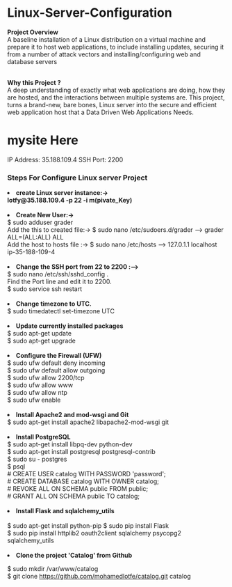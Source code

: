 # Linux-Server-Configuration
**Project Overview**
<br>
A baseline installation of a Linux distribution on a virtual machine and prepare it to host web applications, to include installing updates, securing it from a number of attack vectors and installing/configuring web and database servers
<br><br>

**Why this Project ?**
<br>
A deep understanding of exactly what web applications are doing, how they are hosted, and the interactions between multiple systems are. This project, turns a brand-new, bare bones, Linux server into the secure and efficient web application host that a Data Driven Web Applications Needs.
<br>
<h1>mysite Here</h1>
 IP Address: 35.188.109.4
  SSH Port: 2200 
  
<h3>Steps For Configure Linux server Project</h3>
 
<li> <strong>create Linux server instance:-> </strong><br>
<strong>lotfy@35.188.109.4 -p 22 -i m(pivate_Key)</strong></li><br>

<li><strong>Create New User:-> </strong><br>
 $ sudo adduser grader<br> 
 Add the this to  created file:-> $ sudo nano /etc/sudoers.d/grader -->  grader ALL=(ALL:ALL) ALL<br>
 Add the host to hosts file   :->  $ sudo nano /etc/hosts           --> 127.0.1.1 localhost ip-35-188-109-4</li><br>

<li><strong>Change the SSH port from 22 to 2200 :--> </strong><br>
  $ sudo nano /etc/ssh/sshd_config . <br>
Find the Port line and edit it to 2200. <br>
  $ sudo service ssh restart</li> <br>

<li><strong>Change timezone to UTC.</strong><br>
  $ sudo timedatectl set-timezone UTC </li><br>

<li><strong> Update currently installed packages</strong><br> 
  $ sudo apt-get update<br>
  $ sudo apt-get upgrade<br></li><br>

<li><strong> Configure the Firewall (UFW)</strong><br>
  $ sudo ufw default deny incoming<br>
  $ sudo ufw default allow outgoing<br>
  $ sudo ufw allow 2200/tcp<br>
  $ sudo ufw allow www<br>
  $ sudo ufw allow ntp<br>
  $ sudo ufw enable<br></li><br>

<li><strong> Install Apache2 and mod-wsgi and Git</strong><br>
  $ sudo apt-get install apache2 libapache2-mod-wsgi git
<br></li><br>


<li><strong>Install PostgreSQL</strong><br>
  $ sudo apt-get install libpq-dev python-dev<br>
  $ sudo apt-get install postgresql postgresql-contrib<br>
  $ sudo su - postgres <br>
  $ psql<br>
  # CREATE USER catalog WITH PASSWORD 'password';<br>
  # CREATE DATABASE catalog WITH OWNER catalog;<br>
  # REVOKE ALL ON SCHEMA public FROM public;<br>
  # GRANT ALL ON SCHEMA public TO catalog;<br></li><br>
  
<li><strong>Install Flask and sqlalchemy_utils </strong><br>
<br>$ sudo apt-get install python-pip
  $ sudo pip install Flask<br>
  $ sudo pip install httplib2 oauth2client sqlalchemy psycopg2 sqlalchemy_utils<br></li><br>
  
<li><strong>Clone the project 'Catalog' from Github</strong><br>

 $ sudo mkdir /var/www/catalog<br>
$ git clone https://github.com/mohamedlotfe/catalog.git catalog<br>
 </li><br>

</strong>
